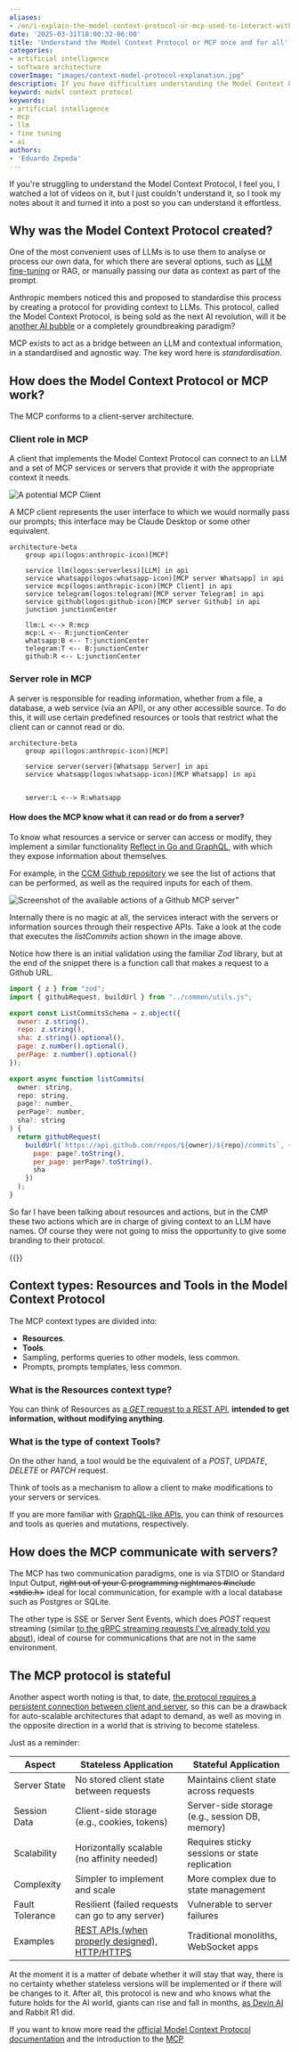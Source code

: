 ```yaml
---
aliases:
- /en/i-explain-the-model-context-protocol-or-mcp-used-to-interact-with-llms/
date: '2025-03-31T18:00:32-06:00'
title: 'Understand the Model Context Protocol or MCP once and for all'
categories:
- artificial intelligence
- software architecture
coverImage: "images/context-model-protocol-explanation.jpg"
description: If you have difficulties understanding the Model Context Protocol (MCP), I will explain why it was created, what it is used for and also how it works internally
keyword: model context protocol
keywords:
- artificial intelligence
- mcp
- llm
- fine tuning
- ai
authors:
- 'Eduardo Zepeda'
---
```


If you're struggling to understand the Model Context Protocol, I feel you, I watched a lot of videos on it, but I just couldn't understand it, so I took my notes about it and turned it into a post so you can understand it effortless.

## Why was the Model Context Protocol created?

One of the most convenient uses of LLMs is to use them to analyse or process our own data, for which there are several options, such as [LLM fine-tuning](/en/fine-tuning-a-llm-small-practical-guide-with-resources/) or RAG, or manually passing our data as context as part of the prompt.

Anthropic members noticed this and proposed to standardise this process by creating a protocol for providing context to LLMs. This protocol, called the Model Context Protocol, is being sold as the next AI revolution, will it be [another AI bubble](/en/the-rise-and-fall-of-the-ai-bubble/) or a completely groundbreaking paradigm?

MCP exists to act as a bridge between an LLM and contextual information, in a standardised and agnostic way. The key word here is *standardisation*.

## How does the Model Context Protocol or MCP work?

The MCP conforms to a client-server architecture.

### Client role in MCP

A client that implements the Model Context Protocol can connect to an LLM and a set of MCP services or servers that provide it with the appropriate context it needs.

![A potential MCP Client](https://res.cloudinary.com/dwrscezd2/image/upload/v1743559566/coffee-bytes/screenshot-claude-ai-ui_xdtpmk.png "A potential MCP Client")

A MCP client represents the user interface to which we would normally pass our prompts; this interface may be Claude Desktop or some other equivalent.

``` mermaid
architecture-beta
    group api(logos:anthropic-icon)[MCP]

    service llm(logos:serverless)[LLM] in api
    service whatsapp(logos:whatsapp-icon)[MCP server Whatsapp] in api
    service mcp(logos:anthropic-icon)[MCP Client] in api
    service telegram(logos:telegram)[MCP server Telegram] in api
    service github(logos:github-icon)[MCP server Github] in api
    junction junctionCenter

    llm:L <--> R:mcp
    mcp:L <-- R:junctionCenter
    whatsapp:B <-- T:junctionCenter
    telegram:T <-- B:junctionCenter
    github:R <-- L:junctionCenter
```

### Server role in MCP

A server is responsible for reading information, whether from a file, a database, a web service (via an API), or any other accessible source. To do this, it will use certain predefined resources or tools that restrict what the client can or cannot read or do.

``` mermaid
architecture-beta
    group api(logos:anthropic-icon)[MCP]

    service server(server)[Whatsapp Server] in api
    service whatsapp(logos:whatsapp-icon)[MCP Whatsapp] in api


    server:L <--> R:whatsapp
```

#### How does the MCP know what it can read or do from a server?

To know what resources a service or server can access or modify, they implement a similar functionality [Reflect in Go and GraphQL](/en/go-with-reflect-discover-how-reflect-can-boost-your-programs-flexibility/), with which they expose information about themselves.

For example, in the [CCM Github repository](https://github.com/modelcontextprotocol/servers/tree/main/src/github) we see the list of actions that can be performed, as well as the required inputs for each of them.

![Screenshot of the available actions of a Github MCP server"](https://res.cloudinary.com/dwrscezd2/image/upload/v1743551599/coffee-bytes/github-mcp-screenshot-list_ad1rel.png "Screenshot of the available actions of a Github MCP server")

Internally there is no magic at all, the services interact with the servers or information sources through their respective APIs. Take a look at the code that executes the *listCommits* action shown in the image above.

Notice how there is an initial validation using the familiar *Zod* library, but at the end of the snippet there is a function call that makes a request to a Github URL.

``` javascript
import { z } from "zod";
import { githubRequest, buildUrl } from "../common/utils.js";

export const ListCommitsSchema = z.object({
  owner: z.string(),
  repo: z.string(),
  sha: z.string().optional(),
  page: z.number().optional(),
  perPage: z.number().optional()
});

export async function listCommits(
  owner: string,
  repo: string,
  page?: number,
  perPage?: number,
  sha?: string
) {
  return githubRequest(
    buildUrl(`https://api.github.com/repos/${owner}/${repo}/commits`, {
      page: page?.toString(),
      per_page: perPage?.toString(),
      sha
    })
  );
}
```

So far I have been talking about resources and actions, but in the CMP these two actions which are in charge of giving context to an LLM have names. Of course they were not going to miss the opportunity to give some branding to their protocol.

{{<ad>}}

## Context types: Resources and Tools in the Model Context Protocol

The MCP context types are divided into:
- **Resources**.
- **Tools**.
- Sampling, performs queries to other models, less common.
- Prompts, prompts templates, less common.

### What is the Resources context type?

You can think of Resources as [a *GET* request to a REST API](/en/basic-characteristics-of-an-api-rest-api/), **intended to get information, without modifying anything**. 

### What is the type of context Tools?

On the other hand, a tool would be the equivalent of a *POST*, *UPDATE*, *DELETE* or *PATCH* request.

Think of tools as a mechanism to allow a client to make modifications to your servers or services. 

If you are more familiar with [GraphQL-like APIs](/en/how-to-create-a-graphql-api-in-django-rapidly-using-graphene/), you can think of resources and tools as queries and mutations, respectively.

## How does the MCP communicate with servers?

The MCP has two communication paradigms, one is via STDIO or Standard Input Output, ~~right out of your C programming nightmares #include <stdio.h>~~ ideal for local communication, for example with a local database such as Postgres or SQLite.

The other type is SSE or Server Sent Events, which does *POST* request streaming (similar [to the gRPC streaming requests I've already told you about](/en/fast-and-performant-apis-using-grpc-and-protobuffers/)), ideal of course for communications that are not in the same environment.

## The MCP protocol is stateful 

Another aspect worth noting is that, to date, [the protocol requires a persistent connection between client and server](https://github.com/modelcontextprotocol/specification/discussions/102#?), so this can be a drawback for auto-scalable architectures that adapt to demand, as well as moving in the opposite direction in a world that is striving to become stateless.

Just as a reminder:

| Aspect          | Stateless Application                                                                     | Stateful Application                           |
| --------------- | ----------------------------------------------------------------------------------------- | ---------------------------------------------- |
| Server State    | No stored client state between requests                                                   | Maintains client state across requests         |
| Session Data    | Client-side storage (e.g., cookies, tokens)                                               | Server-side storage (e.g., session DB, memory) |
| Scalability     | Horizontally scalable (no affinity needed)                                                | Requires sticky sessions or state replication  |
| Complexity      | Simpler to implement and scale                                                            | More complex due to state management           |
| Fault Tolerance | Resilient (failed requests can go to any server)                                          | Vulnerable to server failures                  |
| Examples        | [REST APIs (when properly designed), HTTP/HTTPS](/en/rest-api-best-practices-and-design/) | Traditional monoliths, WebSocket apps          |


At the moment it is a matter of debate whether it will stay that way, there is no certainty whether stateless versions will be implemented or if there will be changes to it. After all, this protocol is new and who knows what the future holds for the AI world, giants can rise and fall in months, [as Devin AI](/en/devin-ai-the-supposed-replacement-for-programmers/) and Rabbit R1 did.

If you want to know more read the [official Model Context Protocol documentation](https://github.com/modelcontextprotocol) and the introduction to the [MCP](https://www.anthropic.com/news/model-context-protocol)